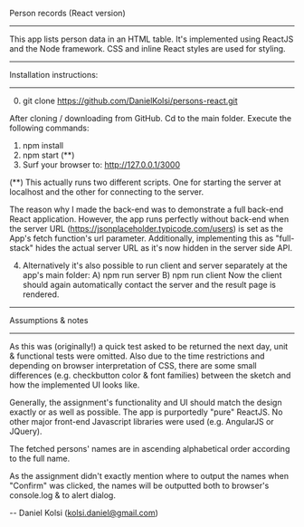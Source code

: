 Person records (React version)
**********************************

This app lists person data in an HTML table. It's implemented using ReactJS  and the Node
framework. CSS and inline React styles are used for styling.


*****************
Installation instructions:
*****************

0) git clone https://github.com/DanielKolsi/persons-react.git

After cloning / downloading from GitHub. Cd to the main folder.
Execute the following commands:

1) npm install
2) npm start  (**)
3) Surf your browser to: http://127.0.0.1/3000

(**)
This actually runs two different scripts. One for starting the server at localhost and the
other for connecting to the server.

The reason why I made the back-end was to demonstrate a
full back-end React application. However, the app runs perfectly without back-end when the
server URL (https://jsonplaceholder.typicode.com/users) is set as the App's fetch function's url
parameter. Additionally, implementing this as "full-stack" hides the actual server URL as it's
now hidden in the server side API.


4) Alternatively it's also possible to run client and server separately at the app's main folder:
  A) npm run server
  B) npm run client
  Now the client should again automatically contact the server and the result page is rendered.

***************
Assumptions & notes
***************
As this was (originally!) a quick test asked to be returned the next day, unit & functional tests were
omitted. Also due to the time restrictions and depending on browser interpretation of CSS, there
are some small differences (e.g. checkbutton color & font families) between the sketch and how
the implemented UI looks like.


Generally, the assignment's functionality and UI should match the design exactly or as well as
possible. The app is purportedly "pure" ReactJS. No other major front-end Javascript libraries
were used (e.g. AngularJS or JQuery).


The fetched persons' names are in ascending alphabetical order according to the full name.

As the assignment didn't exactly mention where to output the names when "Confirm" was clicked,
the names will be outputted both to browser's console.log & to alert dialog.

-- Daniel Kolsi (kolsi.daniel@gmail.com)
